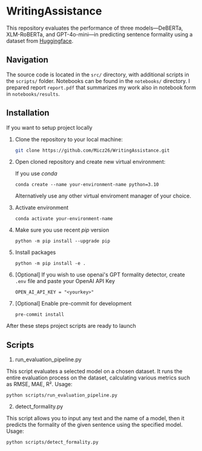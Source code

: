 # WritingAssistance

This repository evaluates the performance of three models—DeBERTa, XLM-RoBERTa, and GPT-4o-mini—in predicting sentence formality using a dataset from
[Huggingface](https://huggingface.co/datasets/osyvokon/pavlick-formality-scores).

## Navigation

The source code is located in the `src/` directory, with additional scripts in the `scripts/` folder. Notebooks can be found in the `notebooks/` directory. I prepared report `report.pdf` that summarizes my work also in notebook form in `notebooks/results`.

## Installation

If you want to setup project locally

1. Clone the repository to your local machine:

   ```bash
   git clone https://github.com/Micz26/WritingAssistance.git

   ```

2. Open cloned repository and create new virtual environment:

   If you use _conda_

   ```
   conda create --name your-environment-name python=3.10
   ```

   Alternatively use any other virtual enviroment manager of your choice.

3. Activate environment

   ```
   conda activate your-environment-name
   ```

4. Make sure you use recent _pip_ version

   ```
   python -m pip install --upgrade pip
   ```

5. Install packages

   ```
   python -m pip install -e .
   ```

6. [Optional] If you wish to use openai's GPT formality detector, create `.env` file and paste your OpenAI API Key

   ```
   OPEN_AI_API_KEY = "<yourkey>"
   ```

7. [Optional] Enable pre-commit for development

   ```
   pre-commit install
   ```

After these steps project scripts are ready to launch

## Scripts

1. run_evaluation_pipeline.py

This script evaluates a selected model on a chosen dataset. It runs the entire evaluation process on the dataset, calculating various metrics such as RMSE, MAE, R².
Usage:

```
python scripts/run_evaluation_pipeline.py
```

2. detect_formality.py

This script allows you to input any text and the name of a model, then it predicts the formality of the given sentence using the specified model.
Usage:

```
python scripts/detect_formality.py
```

